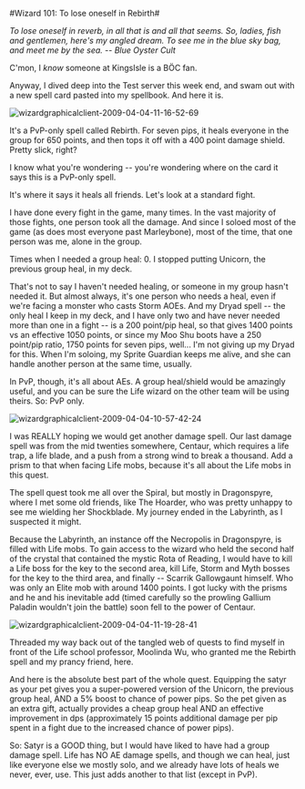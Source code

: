 #Wizard 101: To lose oneself in Rebirth#

*To lose oneself in reverb, in all that is and all that seems. So, ladies, fish and gentlemen, here's my angled dream. To see me in the blue sky bag, and meet me by the sea.* -- *Blue Oyster Cult*

C'mon, I *know* someone at KingsIsle is a BÖC fan.

Anyway, I dived deep into the Test server this week end, and swam out with a new spell card pasted into my spellbook. And here it is.

![wizardgraphicalclient-2009-04-04-11-16-52-69](http://westkarana.com/wp-content/uploads/2009/04/wizardgraphicalclient-2009-04-04-11-16-52-69.jpg "wizardgraphicalclient-2009-04-04-11-16-52-69")

It's a PvP-only spell called Rebirth. For seven pips, it heals everyone in the group for 650 points, and then tops it off with a 400 point damage shield. Pretty slick, right?

I know what you're wondering -- you're wondering where on the card it says this is a PvP-only spell.

It's where it says it heals all friends. Let's look at a standard fight.

I have done every fight in the game, many times. In the vast majority of those fights, one person took all the damage. And since I soloed most of the game (as does most everyone past Marleybone), most of the time, that one person was me, alone in the group.

Times when I needed a group heal: 0. I stopped putting Unicorn, the previous group heal, in my deck.

That's not to say I haven't needed healing, or someone in my group hasn't needed it. But almost always, it's one person who needs a heal, even if we're facing a monster who casts Storm AOEs. And my Dryad spell -- the only heal I keep in my deck, and I have only two and have never needed more than one in a fight -- is a 200 point/pip heal, so that gives 1400 points vs an effective 1050 points, or since my Moo Shu boots have a 250 point/pip ratio, 1750 points for seven pips, well... I'm not giving up my Dryad for this. When I'm soloing, my Sprite Guardian keeps me alive, and she can handle another person at the same time, usually.

In PvP, though, it's all about AEs. A group heal/shield would be amazingly useful, and you can be sure the Life wizard on the other team will be using theirs. So: PvP only.

![wizardgraphicalclient-2009-04-04-10-57-42-24](http://westkarana.com/wp-content/uploads/2009/04/wizardgraphicalclient-2009-04-04-10-57-42-24.jpg "wizardgraphicalclient-2009-04-04-10-57-42-24")

I was REALLY hoping we would get another damage spell. Our last damage spell was from the mid twenties somewhere, Centaur, which requires a life trap, a life blade, and a push from a strong wind to break a thousand. Add a prism to that when facing Life mobs, because it's all about the Life mobs in this quest.

The spell quest took me all over the Spiral, but mostly in Dragonspyre, where I met some old friends, like The Hoarder, who was pretty unhappy to see me wielding her Shockblade. My journey ended in the Labyrinth, as I suspected it might.

Because the Labyrinth, an instance off the Necropolis in Dragonspyre, is filled with Life mobs. To gain access to the wizard who held the second half of the crystal that contained the mystic Rota of Reading, I would have to kill a Life boss for the key to the second area, kill Life, Storm and Myth bosses for the key to the third area, and finally -- Scarrik Gallowgaunt himself. Who was only an Elite mob with around 1400 points. I got lucky with the prisms and he and his inevitable add (timed carefully so the prowling Gallium Paladin wouldn't join the battle) soon fell to the power of Centaur.

![wizardgraphicalclient-2009-04-04-11-19-28-41](http://westkarana.com/wp-content/uploads/2009/04/wizardgraphicalclient-2009-04-04-11-19-28-41.jpg "wizardgraphicalclient-2009-04-04-11-19-28-41")

Threaded my way back out of the tangled web of quests to find myself in front of the Life school professor, Moolinda Wu, who granted me the Rebirth spell and my prancy friend, here.

And here is the absolute best part of the whole quest. Equipping the satyr as your pet gives you a super-powered version of the Unicorn, the previous group heal, AND a 5% boost to chance of power pips. So the pet given as an extra gift, actually provides a cheap group heal AND an effective improvement in dps (approximately 15 points additional damage per pip spent in a fight due to the increased chance of power pips).

So: Satyr is a GOOD thing, but I would have liked to have had a group damage spell. Life has NO AE damage spells, and though we can heal, just like everyone else we mostly solo, and we already have lots of heals we never, ever, use. This just adds another to that list (except in PvP).

